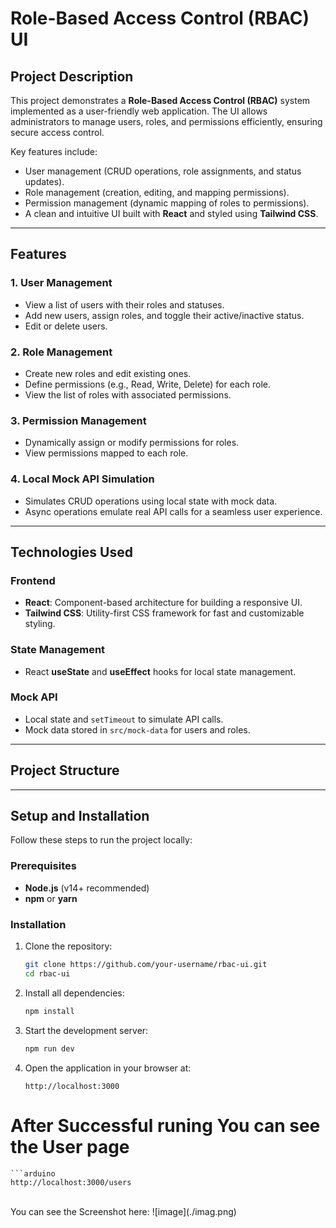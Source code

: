 # **Role-Based Access Control (RBAC) UI**

## **Project Description**

This project demonstrates a **Role-Based Access Control (RBAC)** system implemented as a user-friendly web application. The UI allows administrators to manage users, roles, and permissions efficiently, ensuring secure access control.

Key features include:
- User management (CRUD operations, role assignments, and status updates).
- Role management (creation, editing, and mapping permissions).
- Permission management (dynamic mapping of roles to permissions).
- A clean and intuitive UI built with **React** and styled using **Tailwind CSS**.

---

## **Features**

### 1. **User Management**
- View a list of users with their roles and statuses.
- Add new users, assign roles, and toggle their active/inactive status.
- Edit or delete users.

### 2. **Role Management**
- Create new roles and edit existing ones.
- Define permissions (e.g., Read, Write, Delete) for each role.
- View the list of roles with associated permissions.

### 3. **Permission Management**
- Dynamically assign or modify permissions for roles.
- View permissions mapped to each role.

### 4. **Local Mock API Simulation**
- Simulates CRUD operations using local state with mock data.
- Async operations emulate real API calls for a seamless user experience.

---

## **Technologies Used**

### **Frontend**
- **React**: Component-based architecture for building a responsive UI.
- **Tailwind CSS**: Utility-first CSS framework for fast and customizable styling.

### **State Management**
- React **useState** and **useEffect** hooks for local state management.

### **Mock API**
- Local state and `setTimeout` to simulate API calls.
- Mock data stored in `src/mock-data` for users and roles.

---

## **Project Structure**

---

## **Setup and Installation**

Follow these steps to run the project locally:

### **Prerequisites**
- **Node.js** (v14+ recommended)
- **npm** or **yarn**

### **Installation**
1. Clone the repository:
   ```bash
   git clone https://github.com/your-username/rbac-ui.git
   cd rbac-ui

2. Install all dependencies:
   ```bash
   npm install

3. Start the development server:
   ```bash
   npm run dev

4. Open the application in your browser at:
   ```arduino
   http://localhost:3000

# After Successful runing You can see the User page
    ```arduino
    http://localhost:3000/users  
<br>
    You can see the Screenshot here:
    ![image](./imag.png)